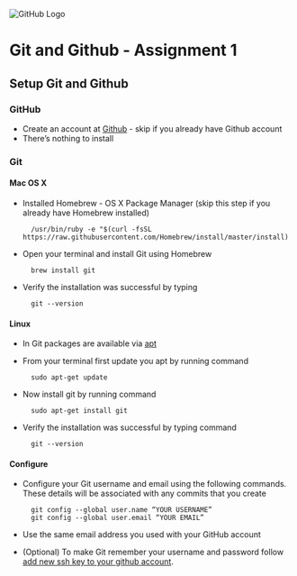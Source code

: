 ![GitHub Logo](https://s3.ap-south-1.amazonaws.com/greyatom-social/logo.png)

# Git and Github - Assignment 1

## Setup Git and Github 

### GitHub
* Create an account at [Github](https://github.com/) - skip if you already have Github account
* There’s nothing to install

### Git
#### Mac OS X
* Installed Homebrew - OS X Package Manager (skip this step if you already have Homebrew installed)  <br />

        /usr/bin/ruby -e "$(curl -fsSL https://raw.githubusercontent.com/Homebrew/install/master/install)

* Open your terminal and install Git using Homebrew <br />

        brew install git

* Verify the installation was successful by typing <br />

        git --version

#### Linux
* In Git packages are available via [apt](https://wiki.debian.org/Apt)
* From your terminal first update you apt by running command <br />

        sudo apt-get update

* Now install git by running command <br />

        sudo apt-get install git

* Verify the installation was successful by typing command <br />

        git --version

#### Configure 
* Configure your Git username and email using the following commands. These details will be associated with any commits that you create <br />

        git config --global user.name “YOUR USERNAME”
        git config --global user.email “YOUR EMAIL”

* Use the same email address you used with your GitHub account
* (Optional) To make Git remember your username and password follow [add new ssh key to your github account](https://help.github.com/articles/adding-a-new-ssh-key-to-your-github-account/). 
